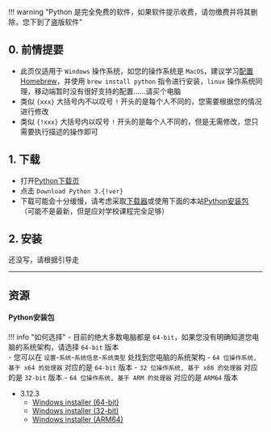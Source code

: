 !!! warning "Python 是完全免费的软件，如果软件提示收费，请勿缴费并将其删除，您下到了盗版软件"


## 0. 前情提要
- 此页仅适用于 `Windows` 操作系统，如您的操作系统是 `MacOS`，建议学习[配置Homebrew](配置Homebrew.md)，并使用 `brew install python` 指令进行安装，`linux` 操作系统同理，移动端暂时没有很好支持的配置……请买个电脑  
- 类似 `{xxx}` 大括号内不以叹号 `!` 开头的是每个人不同的，您需要根据您的情况进行修改  
- 类似 `{!xxx}` 大括号内以叹号 `!` 开头的是每个人不同的，但是无需修改，您只需要执行描述的操作即可  
## 1. 下载  
- 打开[Python下载页](https://www.python.org/downloads/)  
- 点击 `Download Python 3.{!ver}`  
- 下载可能会十分缓慢，请考虑采取[下载器](下载器.md)或使用下面的本站[Python安装包](#python安装包)（可能不是最新，但是应对学校课程完全足够）  

## 2. 安装
还没写，请根据引导走

---

## 资源
#### Python安装包  
!!! info "如何选择"
    - 目前的绝大多数电脑都是 `64-bit`，如果您没有明确知道您电脑的系统架构，请选择 `64-bit` 版本  
    - 您可以在 `设置`-`系统`-`系统信息`-`系统类型` 处找到您电脑的系统架构
        - `64 位操作系统, 基于 x64 的处理器` 对应的是 `64-bit` 版本
        - `32 位操作系统, 基于 x86 的处理器` 对应的是 `32-bit` 版本
        - `64 位操作系统, 基于 ARM 的处理器` 对应的是 `ARM64` 版本

- 3.12.3  
    - [Windows installer (64-bit)](https://api.ecylt.top/v1/lanzou_link?url=https://cqu-openlib.lanzout.com/izni21x6g5qd&type=down)
    - [Windows installer (32-bit)](https://api.ecylt.top/v1/lanzou_link?url=https://cqu-openlib.lanzout.com/ipk161x6fmbe&type=down)
    - [Windows installer (ARM64)](https://api.ecylt.top/v1/lanzou_link?url=https://cqu-openlib.lanzout.com/i6ho81x6fv1i&type=down)